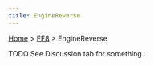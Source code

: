 ```yaml
---
title: EngineReverse
---
```


[Home](../Main%20Page.md) > [FF8](../FF8.md) > EngineReverse

TODO See Discussion tab for something..
